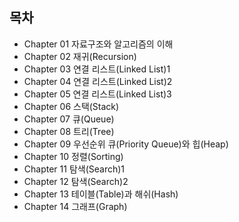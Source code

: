 ## 목차
+ Chapter 01 자료구조와 알고리즘의 이해
+ Chapter 02 재귀(Recursion)
+ Chapter 03 연결 리스트(Linked List)1
+ Chapter 04 연결 리스트(Linked List)2
+ Chapter 05 연결 리스트(Linked List)3
+ Chapter 06 스택(Stack)
+ Chapter 07 큐(Queue)
+ Chapter 08 트리(Tree)
+ Chapter 09 우선순위 큐(Priority Queue)와 힙(Heap)
+ Chapter 10 정렬(Sorting)
+ Chapter 11 탐색(Search)1
+ Chapter 12 탐색(Search)2
+ Chapter 13 테이블(Table)과 해쉬(Hash)
+ Chapter 14 그래프(Graph)
